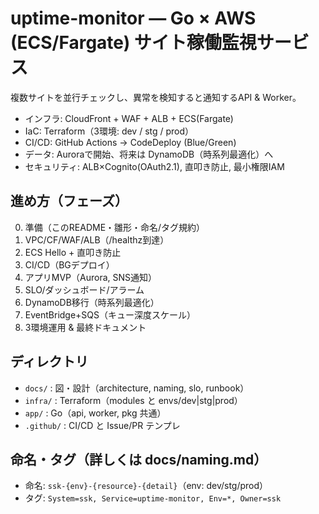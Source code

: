 # uptime-monitor — Go × AWS (ECS/Fargate) サイト稼働監視サービス

複数サイトを並行チェックし、異常を検知すると通知するAPI & Worker。
- インフラ: CloudFront + WAF + ALB + ECS(Fargate)
- IaC: Terraform（3環境: dev / stg / prod）
- CI/CD: GitHub Actions → CodeDeploy (Blue/Green)
- データ: Auroraで開始、将来は DynamoDB（時系列最適化）へ
- セキュリティ: ALB×Cognito(OAuth2.1), 直叩き防止, 最小権限IAM

## 進め方（フェーズ）
0. 準備（このREADME・雛形・命名/タグ規約）
1. VPC/CF/WAF/ALB（/healthz到達）
2. ECS Hello + 直叩き防止
3. CI/CD（BGデプロイ）
4. アプリMVP（Aurora, SNS通知）
5. SLO/ダッシュボード/アラーム
6. DynamoDB移行（時系列最適化）
7. EventBridge+SQS（キュー深度スケール）
8. 3環境運用 & 最終ドキュメント

## ディレクトリ
- `docs/` : 図・設計（architecture, naming, slo, runbook）
- `infra/` : Terraform（modules と envs/dev|stg|prod）
- `app/`   : Go（api, worker, pkg 共通）
- `.github/` : CI/CD と Issue/PR テンプレ

## 命名・タグ（詳しくは docs/naming.md）
- 命名: `ssk-{env}-{resource}-{detail}`（env: dev/stg/prod）
- タグ: `System=ssk, Service=uptime-monitor, Env=*, Owner=ssk`
